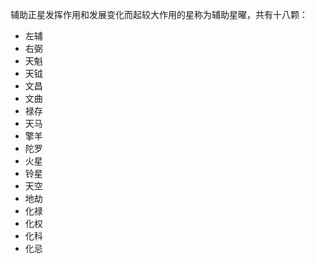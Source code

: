辅助正星发挥作用和发展变化而起较大作用的星称为辅助星曜，共有十八颗：

- 左辅
- 右弼
- 天魁
- 天钺
- 文昌
- 文曲
- 禄存
- 天马
- 擎羊
- 陀罗
- 火星
- 铃星
- 天空
- 地劫
- 化禄
- 化权
- 化科
- 化忌
